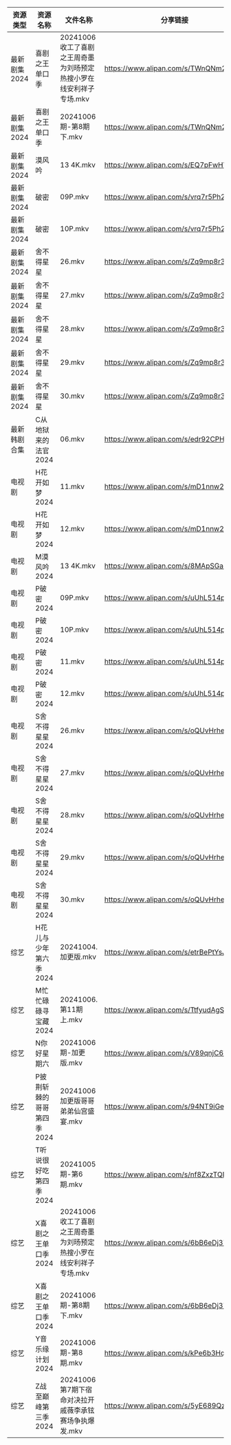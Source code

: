 | 资源类型     | 资源名称            | 文件名称                                    | 分享链接                                 | 更新时间                |
| -------- | --------------- | --------------------------------------- | ------------------------------------ | ------------------- |
| 最新剧集2024 | 喜剧之王单口季         | 20241006收工了喜剧之王周奇墨为刘旸预定热搜小罗在线安利祥子专场.mkv | https://www.alipan.com/s/TWnQNm2Ykqm | 2024-10-06 14:11:06 |
| 最新剧集2024 | 喜剧之王单口季         | 20241006期-第8期下.mkv                      | https://www.alipan.com/s/TWnQNm2Ykqm | 2024-10-06 16:13:57 |
| 最新剧集2024 | 漠风吟             | 13 4K.mkv                               | https://www.alipan.com/s/EQ7pFwHVauS | 2024-10-06 16:13:42 |
| 最新剧集2024 | 破密              | 09P.mkv                                 | https://www.alipan.com/s/vrq7r5Ph2cL | 2024-10-06 00:11:10 |
| 最新剧集2024 | 破密              | 10P.mkv                                 | https://www.alipan.com/s/vrq7r5Ph2cL | 2024-10-06 00:11:09 |
| 最新剧集2024 | 舍不得星星           | 26.mkv                                  | https://www.alipan.com/s/Zq9mp8r3xqm | 2024-10-06 20:11:40 |
| 最新剧集2024 | 舍不得星星           | 27.mkv                                  | https://www.alipan.com/s/Zq9mp8r3xqm | 2024-10-06 20:11:40 |
| 最新剧集2024 | 舍不得星星           | 28.mkv                                  | https://www.alipan.com/s/Zq9mp8r3xqm | 2024-10-06 20:11:40 |
| 最新剧集2024 | 舍不得星星           | 29.mkv                                  | https://www.alipan.com/s/Zq9mp8r3xqm | 2024-10-06 20:11:39 |
| 最新剧集2024 | 舍不得星星           | 30.mkv                                  | https://www.alipan.com/s/Zq9mp8r3xqm | 2024-10-06 20:11:39 |
| 最新韩剧合集   | C从地狱来的法官2024    | 06.mkv                                  | https://www.alipan.com/s/edr92CPHnET | 2024-10-06 00:05:22 |
| 电视剧      | H花开如梦2024       | 11.mkv                                  | https://www.alipan.com/s/mD1nnw28NML | 2024-10-06 20:05:49 |
| 电视剧      | H花开如梦2024       | 12.mkv                                  | https://www.alipan.com/s/mD1nnw28NML | 2024-10-06 20:05:48 |
| 电视剧      | M漠风吟2024        | 13 4K.mkv                               | https://www.alipan.com/s/8MApSGaqv51 | 2024-10-06 16:06:11 |
| 电视剧      | P破密2024         | 09P.mkv                                 | https://www.alipan.com/s/uUhL514p4K1 | 2024-10-06 00:06:26 |
| 电视剧      | P破密2024         | 10P.mkv                                 | https://www.alipan.com/s/uUhL514p4K1 | 2024-10-06 00:06:26 |
| 电视剧      | P破密2024         | 11.mkv                                  | https://www.alipan.com/s/uUhL514p4K1 | 2024-10-06 22:06:17 |
| 电视剧      | P破密2024         | 12.mkv                                  | https://www.alipan.com/s/uUhL514p4K1 | 2024-10-06 22:06:16 |
| 电视剧      | S舍不得星星2024      | 26.mkv                                  | https://www.alipan.com/s/oQUvHrheP72 | 2024-10-06 20:06:47 |
| 电视剧      | S舍不得星星2024      | 27.mkv                                  | https://www.alipan.com/s/oQUvHrheP72 | 2024-10-06 20:06:46 |
| 电视剧      | S舍不得星星2024      | 28.mkv                                  | https://www.alipan.com/s/oQUvHrheP72 | 2024-10-06 20:06:46 |
| 电视剧      | S舍不得星星2024      | 29.mkv                                  | https://www.alipan.com/s/oQUvHrheP72 | 2024-10-06 20:06:45 |
| 电视剧      | S舍不得星星2024      | 30.mkv                                  | https://www.alipan.com/s/oQUvHrheP72 | 2024-10-06 20:06:45 |
| 综艺       | H花儿与少年第六季2024   | 20241004.加更版.mkv                        | https://www.alipan.com/s/etrBePtYsJ7 | 2024-10-06 14:07:36 |
| 综艺       | M忙忙碌碌寻宝藏2024    | 20241006.第11期上.mkv                      | https://www.alipan.com/s/TtfyudAgS8v | 2024-10-06 16:08:00 |
| 综艺       | N你好星期六          | 20241006期-加更版.mkv                       | https://www.alipan.com/s/V89qnjC6T3z | 2024-10-06 16:08:13 |
| 综艺       | P披荆斩棘的哥哥第四季2024 | 20241006加更版哥哥弟弟仙宫盛宴.mkv                 | https://www.alipan.com/s/94NT9iGe94e | 2024-10-06 14:08:25 |
| 综艺       | T听说很好吃第四季2024   | 20241005期-第6期.mkv                       | https://www.alipan.com/s/nf8ZxzTQNmB | 2024-10-06 08:08:46 |
| 综艺       | X喜剧之王单口季2024    | 20241006收工了喜剧之王周奇墨为刘旸预定热搜小罗在线安利祥子专场.mkv | https://www.alipan.com/s/6bB6eDj37Y6 | 2024-10-06 14:09:31 |
| 综艺       | X喜剧之王单口季2024    | 20241006期-第8期下.mkv                      | https://www.alipan.com/s/6bB6eDj37Y6 | 2024-10-06 16:11:47 |
| 综艺       | Y音乐缘计划2024      | 20241006期-第8期.mkv                       | https://www.alipan.com/s/kPe6b3HqDbN | 2024-10-06 22:09:44 |
| 综艺       | Z战至巅峰第三季2024    | 20241006第7期下宿命对决拉开戚薇李承铉赛场争执爆发.mkv       | https://www.alipan.com/s/5yE689QzaiL | 2024-10-06 16:12:36 |
